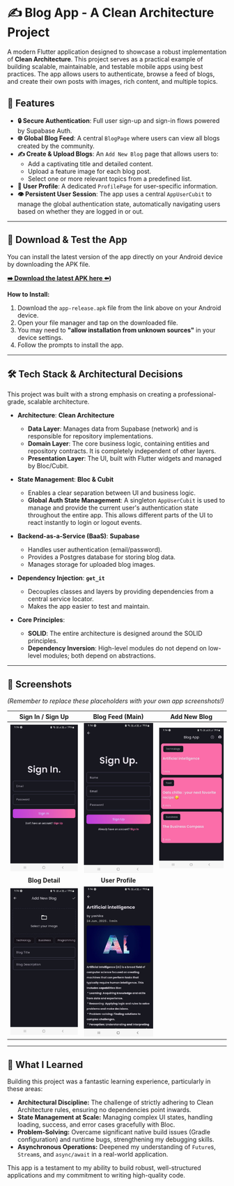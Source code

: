 # ✍️ Blog App - A Clean Architecture Project

A modern Flutter application designed to showcase a robust implementation of **Clean Architecture**. This project serves as a practical example of building scalable, maintainable, and testable mobile apps using best practices. The app allows users to authenticate, browse a feed of blogs, and create their own posts with images, rich content, and multiple topics.

## 🚀 Features

- **🔒 Secure Authentication**: Full user sign-up and sign-in flows powered by Supabase Auth.
- **🌐 Global Blog Feed**: A central `BlogPage` where users can view all blogs created by the community.
- **✍️ Create & Upload Blogs**: An `Add New Blog` page that allows users to:
  - Add a captivating title and detailed content.
  - Upload a feature image for each blog post.
  - Select one or more relevant topics from a predefined list.
- **👤 User Profile**: A dedicated `ProfilePage` for user-specific information.
- **👁️ Persistent User Session**: The app uses a central `AppUserCubit` to manage the global authentication state, automatically navigating users based on whether they are logged in or out.

---

## 📲 Download & Test the App

You can install the latest version of the app directly on your Android device by downloading the APK file.

**[➡️ Download the latest APK here ⬅️]([https://github.com/JASLEENKAUR13/blogApp/releases/download/v1.0.0/app-release.apk]))**

**How to Install:**
1. Download the `app-release.apk` file from the link above on your Android device.
2. Open your file manager and tap on the downloaded file.
3. You may need to **"allow installation from unknown sources"** in your device settings.
4. Follow the prompts to install the app.

---

## 🛠️ Tech Stack & Architectural Decisions

This project was built with a strong emphasis on creating a professional-grade, scalable architecture.

- **Architecture**: **Clean Architecture**
  - **Data Layer**: Manages data from Supabase (network) and is responsible for repository implementations.
  - **Domain Layer**: The core business logic, containing entities and repository contracts. It is completely independent of other layers.
  - **Presentation Layer**: The UI, built with Flutter widgets and managed by Bloc/Cubit.

- **State Management**: **Bloc & Cubit**
  - Enables a clear separation between UI and business logic.
  - **Global Auth State Management**: A singleton `AppUserCubit` is used to manage and provide the current user's authentication state throughout the entire app. This allows different parts of the UI to react instantly to login or logout events.

- **Backend-as-a-Service (BaaS)**: **Supabase**
  - Handles user authentication (email/password).
  - Provides a Postgres database for storing blog data.
  - Manages storage for uploaded blog images.

- **Dependency Injection**: **`get_it`**
  - Decouples classes and layers by providing dependencies from a central service locator.
  - Makes the app easier to test and maintain.

- **Core Principles**:
  - **SOLID**: The entire architecture is designed around the SOLID principles.
  - **Dependency Inversion**: High-level modules do not depend on low-level modules; both depend on abstractions.

---

## 📸 Screenshots

*(Remember to replace these placeholders with your own app screenshots!)*

| Sign In / Sign Up | Blog Feed (Main) | Add New Blog |
| :---: | :---: | :---: |
| ![Sign In](https://github.com/JASLEENKAUR13/blogApp/raw/main/blog%20signup.jpg)|![Sign Up](https://github.com/JASLEENKAUR13/blogApp/raw/main/blog_signin.jpg) | ![Blog Feed Screen](https://github.com/JASLEENKAUR13/blogApp/blob/main/blogmain.jpg)   |
| **Blog Detail** | **User Profile** | |
|![Add Blog Screen](https://github.com/JASLEENKAUR13/blogApp/blob/main/addblog.jpg) | ![Blog Detail Screen](https://github.com/JASLEENKAUR13/blogApp/blob/main/blogdetail.jpg)  |


---


## 🧠 What I Learned

Building this project was a fantastic learning experience, particularly in these areas:

- **Architectural Discipline:** The challenge of strictly adhering to Clean Architecture rules, ensuring no dependencies point inwards.
- **State Management at Scale:** Managing complex UI states, handling loading, success, and error cases gracefully with Bloc.
- **Problem-Solving:** Overcame significant native build issues (Gradle configuration) and runtime bugs, strengthening my debugging skills.
- **Asynchronous Operations:** Deepened my understanding of `Future`s, `Stream`s, and `async/await` in a real-world application.

This app is a testament to my ability to build robust, well-structured applications and my commitment to writing high-quality code.
